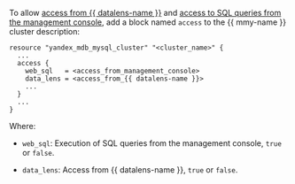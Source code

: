 To allow [access from {{ datalens-name }}](../../../../managed-mysql/operations/datalens-connect.md) and [access to SQL queries from the management console](../../../../managed-mysql/operations/web-sql-query.md), add a block named `access` to the {{ mmy-name }} cluster description:


```hcl
resource "yandex_mdb_mysql_cluster" "<cluster_name>" {
  ...
  access {
    web_sql   = <access_from_management_console>
    data_lens = <access_from_{{ datalens-name }}>
    ...
  }
  ...
}
```



Where:


* `web_sql`: Execution of SQL queries from the management console, `true` or `false`.


* `data_lens`: Access from {{ datalens-name }}, `true` or `false`.